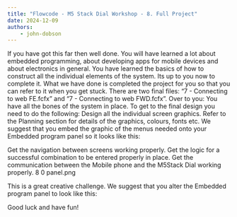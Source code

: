 ```yaml
---
title: "Flowcode - M5 Stack Dial Workshop - 8. Full Project"
date: 2024-12-09
authors:
    - john-dobson
---
```


If you have got this far then well done. You will have learned a
lot about embedded programming, about developing apps for
mobile devices and about electronics in general. You have
learned the basics of how to construct all the individual
elements of the system. Its up to you now to complete it.
What we have done is completed the project for you so that
you can refer to it when you get stuck. There are two final files:
“7 - Connecting to web FE.fcfx” and “7 - Connecting to web
FWD.fcfx”.
Over to you:
You have all the bones of the system in place. To get to the
final design you need to do the following:
Design all the individual screen graphics. Refer to the Planning
    section for details of the graphics, colours, fonts etc. We
    suggest that you embed the graphic of the menus needed
    onto your Embedded program panel so it looks like this:

Get the navigation between screens working properly.
Get the logic for a successful combination to be entered
   properly in place.
Get the communication between the Mobile phone and the
   M5Stack Dial working properly.                 8 0 panel.png



This is a great creative challenge. We suggest that you alter
the Embedded program panel to look like this:

Good luck and have fun!

